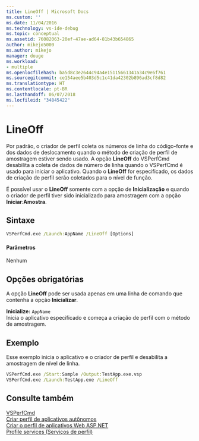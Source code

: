```yaml
---
title: LineOff | Microsoft Docs
ms.custom: ''
ms.date: 11/04/2016
ms.technology: vs-ide-debug
ms.topic: conceptual
ms.assetid: 76082063-20ef-47ae-ad64-81b43b654865
author: mikejo5000
ms.author: mikejo
manager: douge
ms.workload:
- multiple
ms.openlocfilehash: ba5d8c3e2644c94a4e15115661341a34c9e6f761
ms.sourcegitcommit: ce154aee5b403d5c1c41da42302b896ad3cf8d82
ms.translationtype: HT
ms.contentlocale: pt-BR
ms.lasthandoff: 06/07/2018
ms.locfileid: "34845422"
---
```

# <a name="lineoff"></a>LineOff
Por padrão, o criador de perfil coleta os números de linha do código-fonte e dos dados de deslocamento quando o método de criação de perfil de amostragem estiver sendo usado. A opção **LineOff** do VSPerfCmd desabilita a coleta de dados de número de linha quando o VSPerfCmd é usado para iniciar o aplicativo. Quando o **LineOff** for especificado, os dados de criação de perfil serão coletados para o nível de função.  
  
 É possível usar o **LineOff** somente com a opção de **Inicialização** e quando o criador de perfil tiver sido inicializado para amostragem com a opção **Iniciar**:**Amostra**.  
  
## <a name="syntax"></a>Sintaxe  
  
```cmd  
VSPerfCmd.exe /Launch:AppName /LineOff [Options]  
```  
  
#### <a name="parameters"></a>Parâmetros  
 Nenhum  
  
## <a name="required-options"></a>Opções obrigatórias  
 A opção **LineOff** pode ser usada apenas em uma linha de comando que contenha a opção **Inicializar**.  
  
 **Inicialize:** `AppName`  
 Inicia o aplicativo especificado e começa a criação de perfil com o método de amostragem.  
  
## <a name="example"></a>Exemplo  
 Esse exemplo inicia o aplicativo e o criador de perfil e desabilita a amostragem de nível de linha.  
  
```cmd  
VSPerfCmd.exe /Start:Sample /Output:TestApp.exe.vsp  
VSPerfCmd.exe /Launch:TestApp.exe /LineOff  
```  
  
## <a name="see-also"></a>Consulte também  
 [VSPerfCmd](../profiling/vsperfcmd.md)   
 [Criar perfil de aplicativos autônomos](../profiling/command-line-profiling-of-stand-alone-applications.md)   
 [Criar o perfil de aplicativos Web ASP.NET](../profiling/command-line-profiling-of-aspnet-web-applications.md)   
 [Profile services (Serviços de perfil)](../profiling/command-line-profiling-of-services.md)